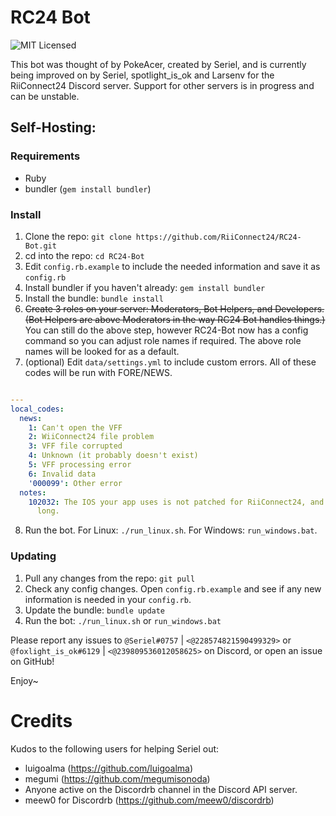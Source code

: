 # RC24 Bot
![MIT Licensed](https://img.shields.io/badge/license-MIT-green.svg)

This bot was thought of by PokeAcer, created by Seriel, and is currently being improved on by Seriel, spotlight_is_ok and Larsenv for the RiiConnect24 Discord server. Support for other servers is in progress and can be unstable.

## Self-Hosting:
### Requirements
- Ruby
- bundler (`gem install bundler`)

### Install
1. Clone the repo: `git clone https://github.com/RiiConnect24/RC24-Bot.git`
2. cd into the repo: `cd RC24-Bot`
3. Edit `config.rb.example` to include the needed information and save it as `config.rb`
4. Install bundler if you haven't already: `gem install bundler`
5. Install the bundle: `bundle install`
6. ~~Create 3 roles on your server: Moderators, Bot Helpers, and Developers.
<br/>(Bot Helpers are above Moderators in the way RC24 Bot handles things.)~~
<br/> You can still do the above step, however RC24-Bot now has a config command so you can
adjust role names if required. The above role names will be looked for as a default.
7. (optional) Edit `data/settings.yml` to include custom errors.
All of these codes will be run with FORE/NEWS.
```yaml

---
local_codes:
  news:
    1: Can't open the VFF
    2: WiiConnect24 file problem
    3: VFF file corrupted
    4: Unknown (it probably doesn't exist)
    5: VFF processing error
    6: Invalid data
    '000099': Other error
  notes:
    102032: The IOS your app uses is not patched for RiiConnect24, and you took too
      long.
```

8. Run the bot. For Linux: `./run_linux.sh`. For Windows: `run_windows.bat`.

### Updating
1. Pull any changes from the repo: `git pull`
2. Check any config changes. Open `config.rb.example` and see if any new information is
needed in your `config.rb`.
3. Update the bundle: `bundle update`
4. Run the bot: `./run_linux.sh` or `run_windows.bat`

Please report any issues to `@Seriel#0757` | `<@228574821590499329>` 
or `@foxlight_is_ok#6129` | `<@239809536012058625>` on Discord, or open an issue on GitHub!

Enjoy~
<br/>

# Credits

Kudos to the following users for helping Seriel out:

- luigoalma (https://github.com/luigoalma)
- megumi (https://github.com/megumisonoda)
- Anyone active on the Discordrb channel in the Discord API server.
- meew0 for Discordrb (https://github.com/meew0/discordrb)
